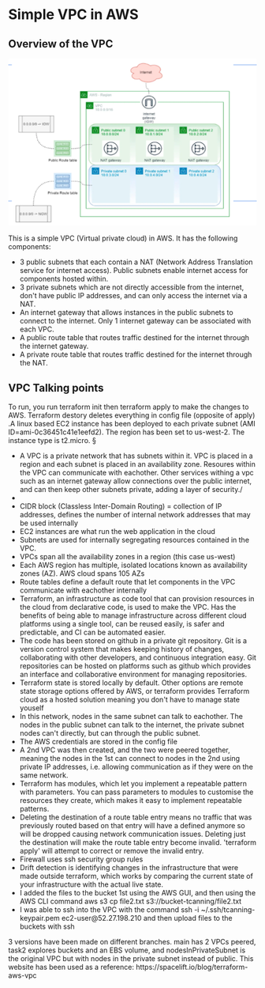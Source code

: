 <h1>Simple VPC in AWS</h1>

<h2> Overview of the VPC</h2>

![Image of VPC diagram](vpc_diagram.png)

<p>This is a simple VPC (Virtual private cloud) in AWS. It has the following components:
<ul>
<li>3 public subnets that each contain a NAT (Network Address Translation service for internet access). Public subnets enable internet access for components hosted within.</li>
<li>3 private subnets which are not directly accessible from the internet, don't have public IP addresses, and can only access the internet via a NAT. </li>
<li>An internet gateway that allows instances in the public subnets to connect to the internet. Only 1 internet gateway can be associated with each VPC.</li>
<li>A public route table that routes traffic destined for the internet through the internet gateway.</li>
<li>A private route table that routes traffic destined for the internet through the NAT.</li>
</ul>

<h2>VPC Talking points</h2>
To run, you run terraform init then terraform apply to make the changes to AWS. Terraform destory deletes everything in config file (opposite of apply)
.A linux based EC2 instance has been deployed to each private subnet (AMI ID=ami-0c36451c41e1eefd2). The region has been set to us-west-2. The instance type is t2.micro. §
<ul>
<li>A VPC is a private network that has subnets within it. VPC is placed in a region and each subnet is placed in an availability zone. Resoures within the VPC can communicate with eachother. Other services withing a vpc such as an internet gateway allow connections over the public internet, and can then keep other subnets private, adding a layer of security./<li>
<li>CIDR block (Classless Inter-Domain Routing) = collection of IP addresses, defines the number of internal network addresses that may be used internally</li>
<li>EC2 instances are what run the web application in the cloud</li>
<li>Subnets are used for internally segregating resources contained in the VPC.</li>
<li>VPCs span all the availability zones in a region (this case us-west)</li>
<li>Each AWS region has multiple, isolated locations known as availability zones (AZ). AWS cloud spans 105 AZs</li>
<li>Route tables define a default route that let components in the VPC communicate with eachother internally</li>
<li>Terraform, an infrastructure as code tool that can provision resources in the cloud from declarative code, is used to make the VPC. Has the benefits of being able to manage infrastructure across different cloud platforms using a single tool, can be reused easily, is safer and predictable, and CI can be automated easier. </li>
<li>The code has been stored on github in a private git repository. Git is a version control system that makes keeping history of changes, collaborating with other developers, and continuous integration easy. Git repositories can be hosted on platforms such as github which provides an interface and collaborative environment for managing repositories.</li>
<li>Terraform state is stored locally by default. Other options are remote state storage options offered by AWS, or terraform provides Terraform cloud as a hosted solution meaning you don't have to manage state youself</li>
<li>In this network, nodes in the same subnet can talk to eachother. The nodes in the public subnet can talk to the internet, the private subnet nodes can't directly, but can through the public subnet.</li>
<li>The AWS credentials are stored in the config file</li>
<li>A 2nd VPC was then created, and the two were peered together, meaning the nodes in the 1st can connect to nodes in the 2nd using private IP addresses, i.e. allowing communication as if they were on the same network. </li>
<li>Terraform has modules, which let you implement a repeatable pattern with parameters. You can pass parameters to modules to customise the resources they create, which makes it easy to implement repeatable patterns.</li>
<li>Deleting the destination of a route table entry means no traffic that was previously routed based on that entry will have a defined anymore so will be dropped causing network communication issues. Deleting just the destination will make the route table entry become invalid. 'terraform apply' will attempt to correct or remove the invalid entry.</li>
<li>Firewall uses ssh security group rules</li>
<li>Drift detection is identifying changes in the infrastructure that were made outside terraform, which works by comparing the current state of your infrastructure with the actual live state.</li>
<li>I added the files to the bucket 1st using the AWS GUI, and then using the AWS CLI command aws s3 cp file2.txt s3://bucket-tcanning/file2.txt
<li>I was able to ssh into the VPC with the command ssh -i ~/.ssh/tcanning-keypair.pem ec2-user@52.27.198.210 and then upload files to the buckets with ssh</li>
</li>
</ul>
3 versions have been made on different branches. main has 2 VPCs peered, task2 explores buckets and an EBS volume, and nodesInPrivateSubnet is the original VPC but with nodes in the private subnet instead of public.
This website has been used as a reference: https://spacelift.io/blog/terraform-aws-vpc